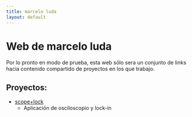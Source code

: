 ```yaml
---
title: marcelo luda
layout: default
---
```

# Web de marcelo luda

Por lo pronto en modo de prueba, esta web sólo sera un conjunto de links hacia
contenido compartido de proyectos en los que trabajo.

## Proyectos:

- [scope+lock](https://marceluda.github.io/rp_scope_lock/)
  - Aplicación de osciloscopio y lock-in
